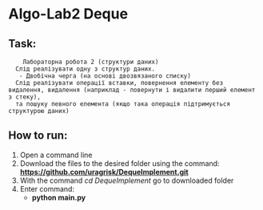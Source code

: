 # Algo-Lab2 Deque

## Task:
        Лабораторна робота 2 (структури даних)
      Слід реалізувати одну з структур даних.
       - Двобічна черга (на основі двозвязаного списку)
      Слід реалізувати операції вставки, повернення елементу без видалення, видалення (наприклад - повернути і видалити перший елемент з стеку), 
      та пошуку певного елемента (якщо така операція підтримується структурою даних)

## How to run:
1. Open a command line
2. Download the files to the desired folder using the command: **https://github.com/uragrisk/DequeImplement.git**
3. With the command *cd DequeImplement* go to downloaded folder
4. Enter command:
    * **python main.py**


